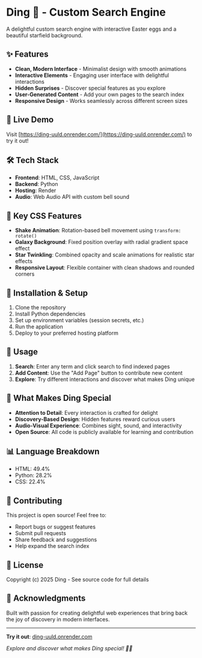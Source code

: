 # Ding 🔔 - Custom Search Engine

A delightful custom search engine with interactive Easter eggs and a beautiful starfield background.

## ✨ Features

- **Clean, Modern Interface** - Minimalist design with smooth animations
- **Interactive Elements** - Engaging user interface with delightful interactions
- **Hidden Surprises** - Discover special features as you explore
- **User-Generated Content** - Add your own pages to the search index
- **Responsive Design** - Works seamlessly across different screen sizes

## 🚀 Live Demo

Visit [https://ding-uuld.onrender.com/](https://ding-uuld.onrender.com/) to try it out!



## 🛠️ Tech Stack

- **Frontend**: HTML, CSS, JavaScript
- **Backend**: Python
- **Hosting**: Render
- **Audio**: Web Audio API with custom bell sound



## 🎨 Key CSS Features

- **Shake Animation**: Rotation-based bell movement using `transform: rotate()`
- **Galaxy Background**: Fixed position overlay with radial gradient space effect
- **Star Twinkling**: Combined opacity and scale animations for realistic star effects
- **Responsive Layout**: Flexible container with clean shadows and rounded corners

## 🔧 Installation & Setup

1. Clone the repository
2. Install Python dependencies
3. Set up environment variables (session secrets, etc.)
4. Run the application
5. Deploy to your preferred hosting platform

## 🎯 Usage

1. **Search**: Enter any term and click search to find indexed pages
2. **Add Content**: Use the "Add Page" button to contribute new content
3. **Explore**: Try different interactions and discover what makes Ding unique

## 🌟 What Makes Ding Special

- **Attention to Detail**: Every interaction is crafted for delight
- **Discovery-Based Design**: Hidden features reward curious users
- **Audio-Visual Experience**: Combines sight, sound, and interactivity
- **Open Source**: All code is publicly available for learning and contribution

## 📊 Language Breakdown

- HTML: 49.4%
- Python: 28.2%
- CSS: 22.4%

## 🤝 Contributing

This project is open source! Feel free to:
- Report bugs or suggest features
- Submit pull requests
- Share feedback and suggestions
- Help expand the search index

## 📄 License

Copyright (c) 2025 Ding - See source code for full details

## 🎉 Acknowledgments

Built with passion for creating delightful web experiences that bring back the joy of discovery in modern interfaces.

---

**Try it out**: [ding-uuld.onrender.com](https://ding-uuld.onrender.com/)

*Explore and discover what makes Ding special! 🔔✨*

